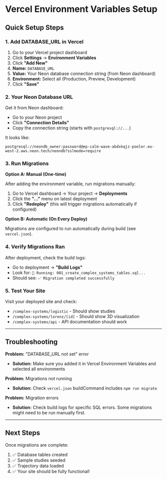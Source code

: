 # Vercel Environment Variables Setup

## Quick Setup Steps

### 1. Add DATABASE_URL in Vercel

1. Go to your Vercel project dashboard
2. Click **Settings** → **Environment Variables**
3. Click **"Add New"**
4. **Name:** `DATABASE_URL`
5. **Value:** Your Neon database connection string (from Neon dashboard)
6. **Environment:** Select all (Production, Preview, Development)
7. Click **"Save"**

### 2. Your Neon Database URL

Get it from Neon dashboard:
- Go to your Neon project
- Click **"Connection Details"**
- Copy the connection string (starts with `postgresql://...`)

It looks like:
```
postgresql://neondb_owner:password@ep-calm-wave-abdxkqjz-pooler.eu-west-2.aws.neon.tech/neondb?sslmode=require
```

### 3. Run Migrations

**Option A: Manual (One-time)**

After adding the environment variable, run migrations manually:

1. Go to Vercel dashboard → Your project → **Deployments**
2. Click the **"..."** menu on latest deployment
3. Click **"Redeploy"** (this will trigger migrations automatically if configured)

**Option B: Automatic (On Every Deploy)**

Migrations are configured to run automatically during build (see `vercel.json`).

### 4. Verify Migrations Ran

After deployment, check the build logs:
- Go to deployment → **"Build Logs"**
- Look for: `📄 Running: 001_create_complex_systems_tables.sql...`
- Should see: `✅ Migration completed successfully`

### 5. Test Your Site

Visit your deployed site and check:
- `/complex-systems/logistic` - Should show studies
- `/complex-systems/lorenz/[id]` - Should show 3D visualization
- `/complex-systems/api` - API documentation should work

---

## Troubleshooting

**Problem:** "DATABASE_URL not set" error
- **Solution:** Make sure you added it in Vercel Environment Variables and selected all environments

**Problem:** Migrations not running
- **Solution:** Check `vercel.json` buildCommand includes `npm run migrate`

**Problem:** Migration errors
- **Solution:** Check build logs for specific SQL errors. Some migrations might need to be run manually first.

---

## Next Steps

Once migrations are complete:
1. ✅ Database tables created
2. ✅ Sample studies seeded
3. ✅ Trajectory data loaded
4. ✅ Your site should be fully functional!
